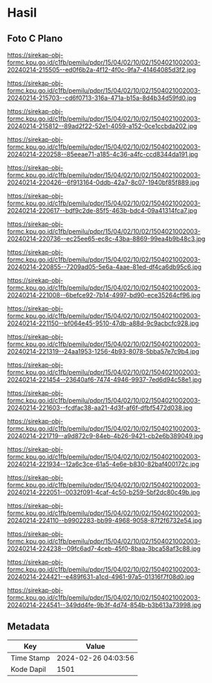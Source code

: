 # Hasil

## Foto C Plano

https://sirekap-obj-formc.kpu.go.id/c1fb/pemilu/pdpr/15/04/02/10/02/1504021002003-20240214-215505--ed0f6b2a-4f12-4f0c-9fa7-41464085d3f2.jpg

https://sirekap-obj-formc.kpu.go.id/c1fb/pemilu/pdpr/15/04/02/10/02/1504021002003-20240214-215703--cd6f0713-316a-471a-b15a-8d4b34d59fd0.jpg

https://sirekap-obj-formc.kpu.go.id/c1fb/pemilu/pdpr/15/04/02/10/02/1504021002003-20240214-215812--89ad2f22-52e1-4059-a152-0ce1ccbda202.jpg

https://sirekap-obj-formc.kpu.go.id/c1fb/pemilu/pdpr/15/04/02/10/02/1504021002003-20240214-220258--85eeae71-a185-4c36-a4fc-ccd8344da191.jpg

https://sirekap-obj-formc.kpu.go.id/c1fb/pemilu/pdpr/15/04/02/10/02/1504021002003-20240214-220426--6f913164-0ddb-42a7-8c07-1940bf85f889.jpg

https://sirekap-obj-formc.kpu.go.id/c1fb/pemilu/pdpr/15/04/02/10/02/1504021002003-20240214-220617--bdf9c2de-85f5-463b-bdc4-09a41314fca7.jpg

https://sirekap-obj-formc.kpu.go.id/c1fb/pemilu/pdpr/15/04/02/10/02/1504021002003-20240214-220736--ec25ee65-ec8c-43ba-8869-99ea4b9b48c3.jpg

https://sirekap-obj-formc.kpu.go.id/c1fb/pemilu/pdpr/15/04/02/10/02/1504021002003-20240214-220855--7209ad05-5e6a-4aae-81ed-df4ca6db95c6.jpg

https://sirekap-obj-formc.kpu.go.id/c1fb/pemilu/pdpr/15/04/02/10/02/1504021002003-20240214-221008--6befce92-7b14-4997-bd90-ece35264cf96.jpg

https://sirekap-obj-formc.kpu.go.id/c1fb/pemilu/pdpr/15/04/02/10/02/1504021002003-20240214-221150--bf064e45-9510-47db-a88d-9c9acbcfc928.jpg

https://sirekap-obj-formc.kpu.go.id/c1fb/pemilu/pdpr/15/04/02/10/02/1504021002003-20240214-221319--24aa1953-1256-4b93-8078-5bba57e7c9b4.jpg

https://sirekap-obj-formc.kpu.go.id/c1fb/pemilu/pdpr/15/04/02/10/02/1504021002003-20240214-221454--23640af6-7474-4946-9937-7ed6d94c58e1.jpg

https://sirekap-obj-formc.kpu.go.id/c1fb/pemilu/pdpr/15/04/02/10/02/1504021002003-20240214-221603--fcdfac38-aa21-4d3f-af6f-dfbf5472d038.jpg

https://sirekap-obj-formc.kpu.go.id/c1fb/pemilu/pdpr/15/04/02/10/02/1504021002003-20240214-221719--a9d872c9-84eb-4b26-9421-cb2e6b389049.jpg

https://sirekap-obj-formc.kpu.go.id/c1fb/pemilu/pdpr/15/04/02/10/02/1504021002003-20240214-221934--12a6c3ce-61a5-4e6e-b830-82baf400172c.jpg

https://sirekap-obj-formc.kpu.go.id/c1fb/pemilu/pdpr/15/04/02/10/02/1504021002003-20240214-222051--0032f091-4caf-4c50-b259-5bf2dc80c49b.jpg

https://sirekap-obj-formc.kpu.go.id/c1fb/pemilu/pdpr/15/04/02/10/02/1504021002003-20240214-224110--b9902283-bb99-4968-9058-87f2f6732e54.jpg

https://sirekap-obj-formc.kpu.go.id/c1fb/pemilu/pdpr/15/04/02/10/02/1504021002003-20240214-224238--09fc6ad7-4ceb-45f0-8baa-3bca58af3c88.jpg

https://sirekap-obj-formc.kpu.go.id/c1fb/pemilu/pdpr/15/04/02/10/02/1504021002003-20240214-224421--e489f631-a1cd-4961-97a5-01316f7f08d0.jpg

https://sirekap-obj-formc.kpu.go.id/c1fb/pemilu/pdpr/15/04/02/10/02/1504021002003-20240214-224541--349dd4fe-9b3f-4d74-854b-b3b613a73998.jpg


## Metadata

| Key        | Value               |
| ---------- | ------------------- |
| Time Stamp | 2024-02-26 04:03:56 |
| Kode Dapil | 1501                |



